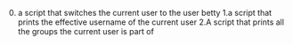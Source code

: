 0. a script that switches the current user to the user betty
1.a script that prints the effective username of the current user
2.A script that prints all the groups the current user is part of
